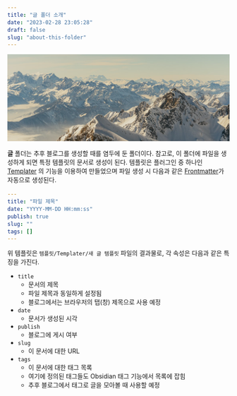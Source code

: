 ```yaml
---
title: "글 폴더 소개"
date: "2023-02-28 23:05:28"
draft: false
slug: "about-this-folder"
---
```


![Posts 폴더 소개](글/attachments/글%20폴더%20소개.png)

**글** 폴더는 추후 블로그를 생성할 때를 염두에 둔 폴더이다. 참고로, 이 폴더에 파일을 생성하게 되면 특정 템플릿의 문서로 생성이 된다. 템플릿은 플러그인 중 하나인 [Templater](https://obsidian.md/plugins?id=templater-obsidian) 의 기능을 이용하여 만들었으며 파일 생성 시 다음과 같은 [Frontmatter](https://nextjs.org/docs/advanced-features/using-mdx#frontmatter)가 자동으로 생성된다.

```yaml
---
title: "파일 제목"
date: "YYYY-MM-DD HH:mm:ss"
publish: true
slug: ""
tags: []
---
```

위 템플릿은 `템플릿/Templater/새 글 템플릿` 파일의 결과물로, 각 속성은 다음과 같은 특징을 가진다.

- `title`
    - 문서의 제목
    - 파일 제목과 동일하게 설정됨
    - 블로그에서는 브라우저의 탭(창) 제목으로 사용 예정
- `date`
    - 문서가 생성된 시각
- `publish`
    - 블로그에 게시 여부
- `slug`
    - 이 문서에 대한 URL
- `tags`
    - 이 문서에 대한 태그 목록
    - 여기에 정의된 태그들도 Obsidian 태그 기능에서 목록에 잡힘
    - 추후 블로그에서 태그로 글을 모아볼 때 사용할 예정
